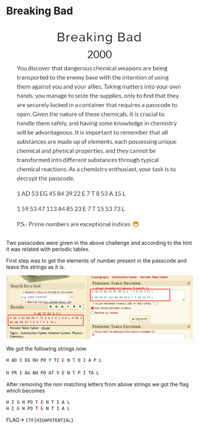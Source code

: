 # Breaking Bad

![Untitled](Breaking%20Bad%20616916125ef4476382f025a17741917b/Untitled.png)

Two passcodes were given in the above challenge and according to the hint it was related with periodic tables.

First step was to get the elements of number present in the passcode and leave the strings as it is.

![Untitled](Breaking%20Bad%20616916125ef4476382f025a17741917b/Untitled%201.png)

We  got the following strings now

```jsx
H AD I EG RH PO Y TI E N T O I A P L

H PR I AG NH PO AT V E N T P I TA L
```

After removing the non matching letters from above strings we got the flag which becomes

```jsx
H I G H PO T E N T I A L
H I G H PO T E N T I A L
```

FLAG→ `CTF{HIGHPOTENTIAL}`